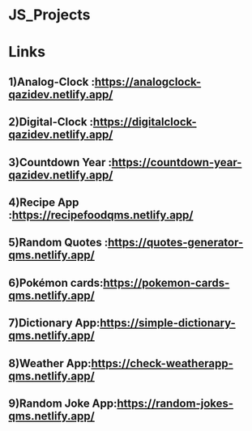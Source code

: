 # JS_Projects


# Links
## 1)Analog-Clock :https://analogclock-qazidev.netlify.app/
## 2)Digital-Clock :https://digitalclock-qazidev.netlify.app/
## 3)Countdown Year :https://countdown-year-qazidev.netlify.app/
## 4)Recipe App :https://recipefoodqms.netlify.app/
## 5)Random Quotes :https://quotes-generator-qms.netlify.app/
## 6)Pokémon cards:https://pokemon-cards-qms.netlify.app/
## 7)Dictionary App:https://simple-dictionary-qms.netlify.app/
## 8)Weather App:https://check-weatherapp-qms.netlify.app/
## 9)Random Joke App:https://random-jokes-qms.netlify.app/

